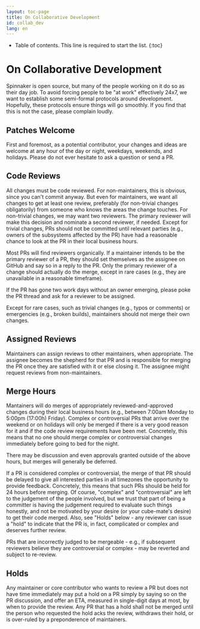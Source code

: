 ```yaml
---
layout: toc-page
title: On Collaborative Development
id: collab_dev
lang: en
---
```


* Table of contents. This line is required to start the list.
{:toc}

# On Collaborative Development

Spinnaker is open source, but many of the people working on it do so
as their day job. To avoid forcing people to be "at work" effectively
24x7, we want to establish some semi-formal protocols around
development. Hopefully, these protocols ensure things will go
smoothly. If you find that this is not the case, please complain
loudly.

## Patches Welcome

First and foremost, as a potential contributor, your changes and ideas
are welcome at any hour of the day or night, weekdays, weekends, and
holidays. Please do not ever hesitate to ask a question or send a PR.

## Code Reviews

All changes must be code reviewed. For non-maintainers, this is
obvious, since you can't commit anyway. But even for maintainers, we
want all changes to get at least one review, preferably (for
non-trivial changes obligatorily) from someone who knows the areas the
change touches. For non-trivial changes, we may want two
reviewers. The primary reviewer will make this decision and nominate a
second reviewer, if needed. Except for trivial changes, PRs should not
be committed until relevant parties (e.g., owners of the subsystems
affected by the PR) have had a reasonable chance to look at the PR in
their local business hours.

Most PRs will find reviewers organically. If a maintainer intends to
be the primary reviewer of a PR, they should set themselves as the
assignee on GitHub and say so in a reply to the PR. Only the primary
reviewer of a change should actually do the merge, except in rare
cases (e.g., they are unavailable in a reasonable timeframe).

If the PR has gone two work days without an owner emerging, please
poke the PR thread and ask for a reviewer to be assigned.

Except for rare cases, such as trivial changes (e.g., typos or
comments) or emergencies (e.g., broken builds), maintainers should not
merge their own changes.

## Assigned Reviews

Maintainers can assign reviews to other maintainers, when
appropriate. The assignee becomes the shepherd for that PR and is
responsible for merging the PR once they are satisfied with it or else
closing it. The assignee might request reviews from non-maintainers.

## Merge Hours

Mantainers will do merges of appropriately reviewed-and-approved
changes during their local business hours (e.g., between 7:00am Monday
to 5:00pm (17:00h) Friday). Complex or controversial PRs that arrive over the weekend or on
holidays will only be merged if there is a very good reason for it and
if the code review requirements have been met. Concretely, this means
that no one should merge complex or controversial changes immediately before going to bed for
the night.

There may be discussion and even approvals granted outside of the
above hours, but merges will generally be deferred.

If a PR is considered complex or controversial, the merge of that PR
should be delayed to give all interested parties in all timezones the
opportunity to provide feedback. Concretely, this means that such PRs
should be held for 24 hours before merging. Of course, "complex" and
"controversial" are left to the judgement of the people involved, but
we trust that part of being a committer is having the judgement
required to evaluate such things honestly, and not be motivated by
your desire (or your cube-mate's desire) to get their code
merged. Also, see "Holds" below - any reviewer can issue a "hold" to
indicate that the PR is, in fact, complicated or complex and deserves
further review.

PRs that are incorrectly judged to be mergeable - e.g., if subsequent
reviewers believe they are controversial or complex - may be reverted
and subject to re-review.

## Holds

Any maintainer or core contributor who wants to review a PR but does
not have time immediately may put a hold on a PR simply by saying so
on the PR discussion, and offer an ETA, measured in single-digit days
at most, by when to provide the review. Any PR that has a hold shall
not be merged until the person who requested the hold acks the review,
withdraws their hold, or is over-ruled by a preponderence of
maintainers.
